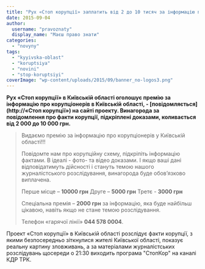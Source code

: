 ```yaml
---
title: "Рух «Стоп корупції» заплатить від 2 до 10 тисяч за інформацію про корупційні схеми, підкріплені фактами"
date: 2015-09-04
author: 
  username: "pravoznaty"
  display_name: "Маєш право знати"
categories: 
  - "novyny"
tags: 
  - "kyyivska-oblast"
  - "koruptsiya"
  - "novini"
  - "stop-koruptsiyi"
coverImage: "wp-content/uploads/2015/09/banner_no-logos3.png"
---
```


**Рух «Стоп корупції» в Київській області оголошує премію за інформацію про корупціонерів в Київській області, - [повідомляється](http://«Стоп корупції») на сайті проекту. Винагорода за повідомлення про факти корупції, підкріплені доказами, коливається від 2 000 до 10 000 грн.**

> Видаємо премію за інформацію про корупціонерів у Київській області!!!
> 
> Повідомте нам про корупційну схему, підкріпіть інформацію фактами. В ідеалі - фото- та відео доказами. І якщо ваші дані відповідатимуть дійсності і стануть темою нашого журналістського розслідування, винагорода буде обов’язково виплачена.
> 
> Перше місце – **10000 грн** Друге – **5000 грн** Третє - **3000 грн**
> 
> Спеціальна премія – **2000 грн** за інформацію, яка буде найбільш цікавою, навіть якщо не стане темою розслідування.
> 
> Телефон «гарячої лінії» **044 578 0004**.

Проект «Стоп корупції» в Київській області розслідує факти корупції, з якими безпосередньо зіткнулися жителі Київської області, показує реальну картину зловживань, а за матеріалами журналістських розслідувань щосереди о 21:30 виходить програма "СтопКор" на каналі КДР ТРК.

